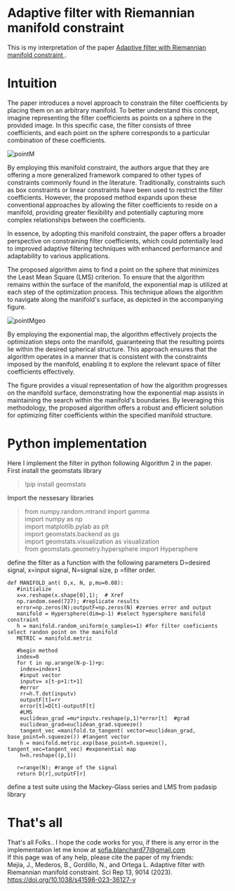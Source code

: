 
# Adaptive filter with Riemannian manifold constraint  

This is my interpretation of the paper [Adaptive filter with Riemannian manifold constraint  ](https://doi.org/10.1038/s41598-023-36127-y).
# Intuition

The paper introduces a novel approach to constrain the filter coefficients by placing them on an arbitrary manifold. To better understand this concept, imagine representing the filter coefficients as points on a sphere in the provided image. In this specific case, the filter consists of three coefficients, and each point on the sphere corresponds to a particular combination of these coefficients.

![pointM](https://github.com/SofiaBlnchrd/AdaptiveFiltering/assets/135394093/fc472fc2-0cdf-48d0-9e22-5ccf56672013)

By employing this manifold constraint, the authors argue that they are offering a more generalized framework compared to other types of constraints commonly found in the literature. Traditionally, constraints such as box constraints or linear constraints have been used to restrict the filter coefficients. However, the proposed method expands upon these conventional approaches by allowing the filter coefficients to reside on a manifold, providing greater flexibility and potentially capturing more complex relationships between the coefficients.

In essence, by adopting this manifold constraint, the paper offers a broader perspective on constraining filter coefficients, which could potentially lead to improved adaptive filtering techniques with enhanced performance and adaptability to various applications.

The proposed algorithm aims to find a point on the sphere that minimizes the Least Mean Square (LMS) criterion. To ensure that the algorithm remains within the surface of the manifold, the exponential map is utilized at each step of the optimization process. This technique allows the algorithm to navigate along the manifold's surface, as depicted in the accompanying figure.


![pointMgeo](https://github.com/SofiaBlnchrd/AdaptiveFiltering/assets/135394093/416e8d73-ebf1-4859-93b7-f1113d80dc18)

By employing the exponential map, the algorithm effectively projects the optimization steps onto the manifold, guaranteeing that the resulting points lie within the desired spherical structure. This approach ensures that the algorithm operates in a manner that is consistent with the constraints imposed by the manifold, enabling it to explore the relevant space of filter coefficients effectively.

The figure provides a visual representation of how the algorithm progresses on the manifold surface, demonstrating how the exponential map assists in maintaining the search within the manifold's boundaries. By leveraging this methodology, the proposed algorithm offers a robust and efficient solution for optimizing filter coefficients within the specified manifold structure.

# Python implementation

Here I implement the filter in python following Algorithm 2 in the paper.  
First install the geomstats library

> !pip install geomstats

Import the nessesary libraries

> from numpy.random.mtrand import gamma  
> import numpy as np  
> import matplotlib.pylab as plt  
> import geomstats.backend as gs  
> import geomstats.visualization as visualization  
> from geomstats.geometry.hypersphere import Hypersphere

define the filter as a function with the following parameters D=desired signal, x=input signal, N=signal size, p =filter order.
```
def MANIFOLD_ant( D,x, N, p,mu=0.08):  
   #initialize  
   x=x.reshape(x.shape[0],1);  # Xref  
   np.random.seed(727); #replicate results  
   error=np.zeros(N);outputF=np.zeros(N) #zeroes error and output  
   manifold = Hypersphere(dim=p-1) #select hypersphere manifold constraint  
   h = manifold.random_uniform(n_samples=1) #for filter coeficients select randon point on the manifold  
   METRIC = manifold.metric  
    
   #begin method  
   index=0  
   for t in np.arange(N-p-1)+p:  
    index=index+1  
    #input vector  
    inputv= x[t-p+1:t+1]  
    #error  
    rr=h.T.dot(inputv)  
    outputF[t]=rr  
    error[t]=D[t]-outputF[t]  
    #LMS   
    euclidean_grad =mu*inputv.reshape(p,1)*error[t]  #grad  
    euclidean_grad=euclidean_grad.squeeze()  
    tangent_vec =manifold.to_tangent( vector=euclidean_grad, base_point=h.squeeze()) #tangent vector  
    h = manifold.metric.exp(base_point=h.squeeze(), tangent_vec=tangent_vec) #exponential map  
    h=h.reshape((p,1))  
    
   r=range(N); #range of the signal  
   return D[r],outputF[r]  
``` 
define a test suite using the Mackey-Glass series and LMS from padasip library  

# That's all
That's all Folks..
I hope the code works for you, if there is any error in the implementation let me know at sofia.blanchard77@gmail.com  
If this page was of any help, please cite the paper of my friends:  
Mejia, J., Mederos, B., Gordillo, N., and Ortega L. Adaptive filter with Riemannian manifold constraint. Sci Rep 13, 9014 (2023). https://doi.org/10.1038/s41598-023-36127-y

